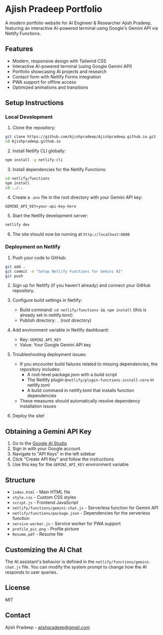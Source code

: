 # Ajish Pradeep Portfolio

A modern portfolio website for AI Engineer & Researcher Ajish Pradeep, featuring an interactive AI-powered terminal using Google's Gemini API via Netlify Functions.

## Features

- Modern, responsive design with Tailwind CSS
- Interactive AI-powered terminal (using Google Gemini API)
- Portfolio showcasing AI projects and research
- Contact form with Netlify Forms integration
- PWA support for offline access
- Optimized animations and transitions

## Setup Instructions

### Local Development

1. Clone the repository:
```bash
git clone https://github.com/Ajishpradeep/Ajishpradeep.github.io.git
cd Ajishpradeep.github.io
```

2. Install Netlify CLI globally:
```bash
npm install -g netlify-cli
```

3. Install dependencies for the Netlify Functions:
```bash
cd netlify/functions
npm install
cd ../..
```

4. Create a `.env` file in the root directory with your Gemini API key:
```
GEMINI_API_KEY=your-api-key-here
```

5. Start the Netlify development server:
```bash
netlify dev
```

6. The site should now be running at `http://localhost:8888`

### Deployment on Netlify

1. Push your code to GitHub:
```bash
git add .
git commit -m "Setup Netlify Functions for Gemini AI"
git push
```

2. Sign up for Netlify (if you haven't already) and connect your GitHub repository.

3. Configure build settings in Netlify:
   - Build command: `cd netlify/functions && npm install` (this is already set in netlify.toml)
   - Publish directory: `.` (root directory)

4. Add environment variable in Netlify dashboard:
   - Key: `GEMINI_API_KEY`
   - Value: Your Google Gemini API key

5. Troubleshooting deployment issues:
   - If you encounter build failures related to missing dependencies, the repository includes:
     - A root-level package.json with a build script
     - The Netlify plugin `@netlify/plugin-functions-install-core` in netlify.toml
     - A build command in netlify.toml that installs function dependencies
   - These measures should automatically resolve dependency installation issues

6. Deploy the site!

## Obtaining a Gemini API Key

1. Go to the [Google AI Studio](https://ai.google.dev/)
2. Sign in with your Google account
3. Navigate to "API Keys" in the left sidebar
4. Click "Create API Key" and follow the instructions
5. Use this key for the `GEMINI_API_KEY` environment variable

## Structure

- `index.html` - Main HTML file
- `style.css` - Custom CSS styles
- `script.js` - Frontend JavaScript
- `netlify/functions/gemini-chat.js` - Serverless function for Gemini API
- `netlify/functions/package.json` - Dependencies for the serverless function
- `service-worker.js` - Service worker for PWA support
- `profile_pic.png` - Profile picture
- `Resume.pdf` - Resume file

## Customizing the AI Chat

The AI assistant's behavior is defined in the `netlify/functions/gemini-chat.js` file. You can modify the system prompt to change how the AI responds to user queries.

## License

MIT

## Contact

Ajish Pradeep - ajishpradeep@gmail.com 